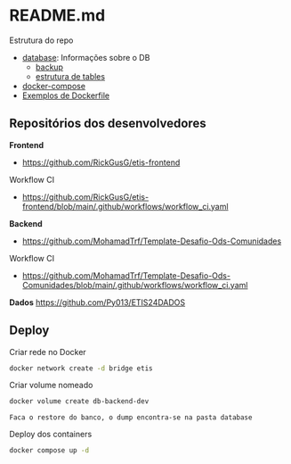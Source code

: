 # README.md

Estrutura do repo

- [database](database): Informações sobre o DB
  - [backup](database/backup-db)
  - [estrutura de tables](database/tables.md)
- [docker-compose](deploy/docker-compose.yaml)
- [Exemplos de Dockerfile](examples)

## Repositórios dos desenvolvedores

**Frontend**
- https://github.com/RickGusG/etis-frontend  

Workflow CI
- https://github.com/RickGusG/etis-frontend/blob/main/.github/workflows/workflow_ci.yaml

**Backend**
- https://github.com/MohamadTrf/Template-Desafio-Ods-Comunidades  

Workflow CI
- https://github.com/MohamadTrf/Template-Desafio-Ods-Comunidades/blob/main/.github/workflows/workflow_ci.yaml

**Dados**
https://github.com/Py013/ETIS24DADOS

## Deploy

Criar rede no Docker

```bash
docker network create -d bridge etis
```

Criar volume nomeado

```bash
docker volume create db-backend-dev
```

`Faca o restore do banco, o dump encontra-se na pasta database`

Deploy dos containers

```bash
docker compose up -d
```


